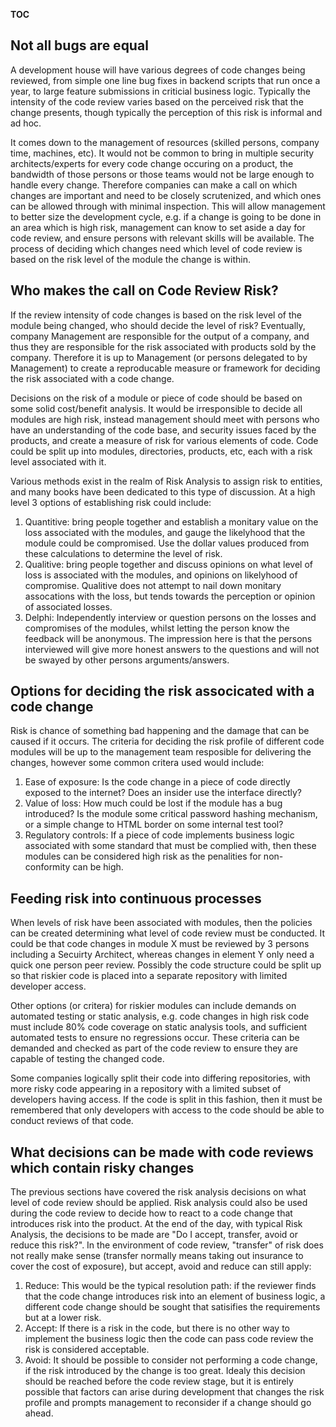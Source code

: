 __TOC__

## Not all bugs are equal

A development house will have various degrees of code changes being
reviewed, from simple one line bug fixes in backend scripts that run
once a year, to large feature submissions in criticial business logic.
Typically the intensity of the code review varies based on the perceived
risk that the change presents, though typically the perception of this
risk is informal and ad hoc.

It comes down to the management of resources (skilled persons, company
time, machines, etc). It would not be common to bring in multiple
security architects/experts for every code change occuring on a product,
the bandwidth of those persons or those teams would not be large enough
to handle every change. Therefore companies can make a call on which
changes are important and need to be closely scrutenized, and which ones
can be allowed through with minimal inspection. This will allow
management to better size the development cycle, e.g. if a change is
going to be done in an area which is high risk, management can know to
set aside a day for code review, and ensure persons with relevant skills
will be available. The process of deciding which changes need which
level of code review is based on the risk level of the module the change
is within.

## Who makes the call on Code Review Risk?

If the review intensity of code changes is based on the risk level of
the module being changed, who should decide the level of risk?
Eventually, company Management are responsible for the output of a
company, and thus they are responsible for the risk associated with
products sold by the company. Therefore it is up to Management (or
persons delegated to by Management) to create a reproducable measure or
framework for deciding the risk associated with a code change.

Decisions on the risk of a module or piece of code should be based on
some solid cost/benefit analysis. It would be irresponsible to decide
all modules are high risk, instead management should meet with persons
who have an understanding of the code base, and security issues faced by
the products, and create a measure of risk for various elements of code.
Code could be split up into modules, directories, products, etc, each
with a risk level associated with it.

Various methods exist in the realm of Risk Analysis to assign risk to
entities, and many books have been dedicated to this type of discussion.
At a high level 3 options of establishing risk could include:

1.  Quantitive: bring people together and establish a monitary value on
    the loss associated with the modules, and gauge the likelyhood that
    the module could be compromised. Use the dollar values produced from
    these calculations to determine the level of risk.
2.  Qualitive: bring people together and discuss opinions on what level
    of loss is associated with the modules, and opinions on likelyhood
    of compromise. Qualitive does not attempt to nail down monitary
    assocations with the loss, but tends towards the perception or
    opinion of associated losses.
3.  Delphi: Independently interview or question persons on the losses
    and compromises of the modules, whilst letting the person know the
    feedback will be anonymous. The impression here is that the persons
    interviewed will give more honest answers to the questions and will
    not be swayed by other persons arguments/answers.

## Options for deciding the risk associcated with a code change

Risk is chance of something bad happening and the damage that can be
caused if it occurs. The criteria for deciding the risk profile of
different code modules will be up to the management team resposible for
delivering the changes, however some common critera used would include:

1.  Ease of exposure: Is the code change in a piece of code directly
    exposed to the internet? Does an insider use the interface directly?
2.  Value of loss: How much could be lost if the module has a bug
    introduced? Is the module some critical password hashing mechanism,
    or a simple change to HTML border on some internal test tool?
3.  Regulatory controls: If a piece of code implements business logic
    associated with some standard that must be complied with, then these
    modules can be considered high risk as the penalities for
    non-conformity can be high.

## Feeding risk into continuous processes

When levels of risk have been associated with modules, then the policies
can be created determining what level of code review must be conducted.
It could be that code changes in module X must be reviewed by 3 persons
including a Secuirty Architect, whereas changes in element Y only need a
quick one person peer review. Possibly the code structure could be split
up so that riskier code is placed into a separate repository with
limited developer access.

Other options (or critera) for riskier modules can include demands on
automated testing or static analysis, e.g. code changes in high risk
code must include 80% code coverage on static analysis tools, and
sufficient automated tests to ensure no regressions occur. These
criteria can be demanded and checked as part of the code review to
ensure they are capable of testing the changed code.

Some companies logically split their code into differing repositories,
with more risky code appearing in a repository with a limited subset of
developers having access. If the code is split in this fashion, then it
must be remembered that only developers with access to the code should
be able to conduct reviews of that code.

## What decisions can be made with code reviews which contain risky changes

The previous sections have covered the risk analysis decisions on what
level of code review should be applied. Risk analysis could also be used
during the code review to decide how to react to a code change that
introduces risk into the product. At the end of the day, with typical
Risk Analysis, the decisions to be made are "Do I accept, transfer,
avoid or reduce this risk?". In the environment of code review,
"transfer" of risk does not really make sense (transfer normally means
taking out insurance to cover the cost of exposure), but accept, avoid
and reduce can still apply:

1.  Reduce: This would be the typical resolution path: if the reviewer
    finds that the code change introduces risk into an element of
    business logic, a different code change should be sought that
    satisifies the requirements but at a lower risk.
2.  Accept: If there is a risk in the code, but there is no other way to
    implement the business logic then the code can pass code review the
    risk is considered acceptable.
3.  Avoid: It should be possible to consider not performing a code
    change, if the risk introduced by the change is too great. Idealy
    this decision should be reached before the code review stage, but it
    is entirely possible that factors can arise during development that
    changes the risk profile and prompts management to reconsider if a
    change should go ahead.